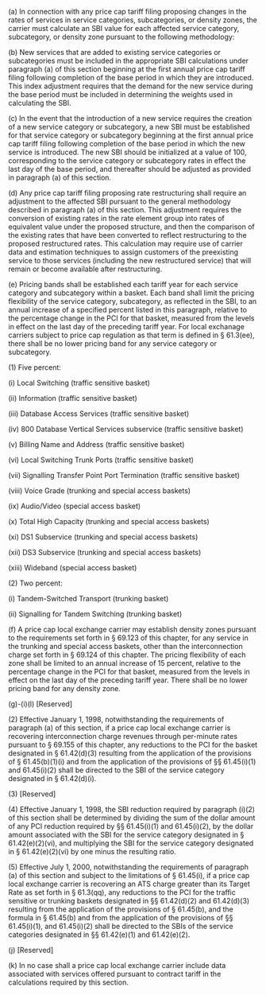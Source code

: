 (a) In connection with any price cap tariff filing proposing changes in the rates of services in service categories, subcategories, or density zones, the carrier must calculate an SBI value for each affected service category, subcategory, or density zone pursuant to the following methodology:
              

(b) New services that are added to existing service categories or subcategories must be included in the appropriate SBI calculations under paragraph (a) of this section beginning at the first annual price cap tariff filing following completion of the base period in which they are introduced. This index adjustment requires that the demand for the new service during the base period must be included in determining the weights used in calculating the SBI.

(c) In the event that the introduction of a new service requires the creation of a new service category or subcategory, a new SBI must be established for that service category or subcategory beginning at the first annual price cap tariff filing following completion of the base period in which the new service is introduced. The new SBI should be initialized at a value of 100, corresponding to the service category or subcategory rates in effect the last day of the base period, and thereafter should be adjusted as provided in paragraph (a) of this section.

(d) Any price cap tariff filing proposing rate restructuring shall require an adjustment to the affected SBI pursuant to the general methodology described in paragraph (a) of this section. This adjustment requires the conversion of existing rates in the rate element group into rates of equivalent value under the proposed structure, and then the comparison of the existing rates that have been converted to reflect restructuring to the proposed restructured rates. This calculation may require use of carrier data and estimation techniques to assign customers of the preexisting service to those services (including the new restructured service) that will remain or become available after restructuring.

(e) Pricing bands shall be established each tariff year for each service category and subcategory within a basket. Each band shall limit the pricing flexibility of the service category, subcategory, as reflected in the SBI, to an annual increase of a specified percent listed in this paragraph, relative to the percentage change in the PCI for that basket, measured from the levels in effect on the last day of the preceding tariff year. For local exchanage carriers subject to price cap regulation as that term is defined in § 61.3(ee), there shall be no lower pricing band for any service category or subcategory.

(1) Five percent:

(i) Local Switching (traffic sensitive basket)

(ii) Information (traffic sensitive basket)

(iii) Database Access Services (traffic sensitive basket)

(iv) 800 Database Vertical Services subservice (traffic sensitive basket)

(v) Billing Name and Address (traffic sensitive basket)

(vi) Local Switching Trunk Ports (traffic sensitive basket)
              

(vii) Signalling Transfer Point Port Termination (traffic sensitive basket)

(viii) Voice Grade (trunking and special access baskets)

(ix) Audio/Video (special access basket)

(x) Total High Capacity (trunking and special access baskets)

(xi) DS1 Subservice (trunking and special access baskets)

(xii) DS3 Subservice (trunking and special access baskets)

(xiii) Wideband (special access basket)

(2) Two percent:

(i) Tandem-Switched Transport (trunking basket)

(ii) Signalling for Tandem Switching (trunking basket)

(f) A price cap local exchange carrier may establish density zones pursuant to the requirements set forth in § 69.123 of this chapter, for any service in the trunking and special access baskets, other than the interconnection charge set forth in § 69.124 of this chapter. The pricing flexibility of each zone shall be limited to an annual increase of 15 percent, relative to the percentage change in the PCI for that basket, measured from the levels in effect on the last day of the preceding tariff year. There shall be no lower pricing band for any density zone.

(g)-(i)(l) [Reserved]

(2) Effective January 1, 1998, notwithstanding the requirements of paragraph (a) of this section, if a price cap local exchange carrier is recovering interconnection charge revenues through per-minute rates pursuant to § 69.155 of this chapter, any reductions to the PCI for the basket designated in § 61.42(d)(3) resulting from the application of the provisions of § 61.45(b)(1)(i) and from the application of the provisions of §§ 61.45(i)(1) and 61.45(i)(2) shall be directed to the SBI of the service category designated in § 61.42(d)(i).

(3) [Reserved]

(4) Effective January 1, 1998, the SBI reduction required by paragraph (i)(2) of this section shall be determined by dividing the sum of the dollar amount of any PCI reduction required by §§ 61.45(i)(1) and 61.45(i)(2), by the dollar amount associated with the SBI for the service category designated in § 61.42(e)(2)(vi), and multiplying the SBI for the service category designated in § 61.42(e)(2)(vi) by one minus the resulting ratio.

(5) Effective July 1, 2000, notwithstanding the requirements of paragraph (a) of this section and subject to the limitations of § 61.45(i), if a price cap local exchange carrier is recovering an ATS charge greater than its Target Rate as set forth in § 61.3(qq), any reductions to the PCI for the traffic sensitive or trunking baskets designated in §§ 61.42(d)(2) and 61.42(d)(3) resulting from the application of the provisions of § 61.45(b), and the formula in § 61.45(b) and from the application of the provisions of §§ 61.45(i)(1), and 61.45(i)(2) shall be directed to the SBIs of the service categories designated in §§ 61.42(e)(1) and 61.42(e)(2).

(j) [Reserved]

(k) In no case shall a price cap local exchange carrier include data associated with services offered pursuant to contract tariff in the calculations required by this section.

